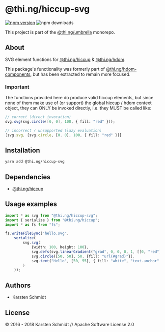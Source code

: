 # @thi.ng/hiccup-svg

[![npm version](https://img.shields.io/npm/v/@thi.ng/hiccup-svg.svg)](https://www.npmjs.com/package/@thi.ng/hiccup-svg)
![npm downloads](https://img.shields.io/npm/dm/@thi.ng/hiccup-svg.svg)

This project is part of the
[@thi.ng/umbrella](https://github.com/thi-ng/umbrella/) monorepo.

## About

SVG element functions for
[@thi.ng/hiccup](https://github.com/thi-ng/umbrella/tree/master/packages/hiccup)
&
[@thi.ng/hdom](https://github.com/thi-ng/umbrella/tree/master/packages/hdom).

This package's functionality was formerly part of
[@thi.ng/hdom-components](https://github.com/thi-ng/umbrella/tree/master/packages/hdom),
but has been extracted to remain more focused.

### Important

The functions provided here do produce valid hiccup elements, but
since none of them make use of (or support) the global hiccup / hdom
context object, they can ONLY be invoked directly, i.e. they MUST be
called like:

```ts
// correct (direct invocation)
svg.svg(svg.circle([0, 0], 100, { fill: "red" }));

// incorrect / unsupported (lazy evaluation)
[svg.svg, [svg.circle, [0, 0], 100, { fill: "red" }]]
```

## Installation

```bash
yarn add @thi.ng/hiccup-svg
```

## Dependencies

- [@thi.ng/hiccup](https://github.com/thi-ng/umbrella/tree/master/packages/hiccup)

## Usage examples

```ts
import * as svg from "@thi.ng/hiccup-svg";
import { serialize } from "@thi.ng/hiccup";
import * as fs from "fs";

fs.writeFileSync("hello.svg",
    serialize(
        svg.svg(
            {width: 100, height: 100},
            svg.defs(svg.linearGradient("grad", 0, 0, 0, 1, [[0, "red"], [1, "blue"]])),
            svg.circle([50, 50], 50, {fill: "url(#grad)"}),
            svg.text("Hello", [50, 55], { fill: "white", "text-anchor": "middle"})
        )
    ));
```

## Authors

- Karsten Schmidt

## License

&copy; 2016 - 2018 Karsten Schmidt // Apache Software License 2.0
